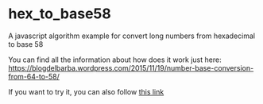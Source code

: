 # hex_to_base58
A javascript algorithm example for convert long numbers from hexadecimal to base 58

You can find all the information about how does it work just here: https://blogdelbarba.wordpress.com/2015/11/19/number-base-conversion-from-64-to-58/

If you want to try it, you can also follow <a href="www.googledrive.com/host/0B2K0-wLbBOcyeDFwY2lveWtFSEU">this link</a>
